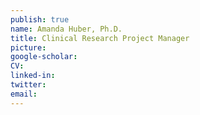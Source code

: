 ```yaml
---
publish: true
name: Amanda Huber, Ph.D.
title: Clinical Research Project Manager
picture: 
google-scholar: 
CV:
linked-in: 
twitter:
email: 
---
```

